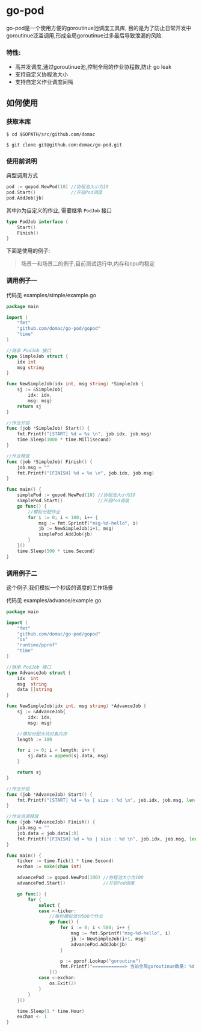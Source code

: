 go-pod
=========

go-pod是一个使用方便的goroutinue池调度工具库, 目的是为了防止日常开发中goroutinue泛滥调用,形成全局goroutinue过多最后导致泄漏的风险.

### 特性:

- 高并发调度,通过goroutinue池,控制全局的作业协程数,防止 go leak
- 支持自定义协程池大小
- 支持自定义作业调度间隔

## 如何使用

### 获取本库

```
$ cd $GOPATH/src/github.com/domac

$ git clone git@github.com:domac/go-pod.git
```

### 使用前说明

典型调用方式

```go
pod := gopod.NewPod(10) //协程池大小为10
pod.Start()             //开启Pod调度
pod.AddJob(jb)
```

其中jb为自定义的作业, 需要继承 `PodJob` 接口

```go
type PodJob interface {
	Start()
	Finish()
}
```

下面是使用的例子:

> 场景一和场景二的例子,目前测试运行中,内存和cpu均稳定

### 调用例子一

代码见 examples/simple/example.go


```go
package main

import (
	"fmt"
	"github.com/domac/go-pod/gopod"
	"time"
)

//继承 PodJob 接口
type SimpleJob struct {
	idx int
	msg string
}

func NewSimpleJob(idx int, msg string) *SimpleJob {
	sj := &SimpleJob{
		idx: idx,
		msg: msg}
	return sj
}

//作业开启
func (job *SimpleJob) Start() {
	fmt.Printf("[START] %d = %s \n", job.idx, job.msg)
	time.Sleep(1000 * time.Millisecond)
}

//作业释放
func (job *SimpleJob) Finish() {
	job.msg = ""
	fmt.Printf("[FINISH] %d = %s \n", job.idx, job.msg)
}

func main() {
	simplePod := gopod.NewPod(10) //协程池大小为10
	simplePod.Start()             //开启Pod调度
	go func() {
		//模拟分配作业
		for i := 0; i < 100; i++ {
			msg := fmt.Sprintf("msg-%d-hello", i)
			jb := NewSimpleJob(i+1, msg)
			simplePod.AddJob(jb)
		}
	}()
	time.Sleep(500 * time.Second)
}

```


### 调用例子二

这个例子,我们模拟一个秒级的调度的工作场景

代码见 examples/advance/example.go

```go
package main

import (
	"fmt"
	"github.com/domac/go-pod/gopod"
	"os"
	"runtime/pprof"
	"time"
)

//继承 PodJob 接口
type AdvanceJob struct {
	idx  int
	msg  string
	data []string
}

func NewSimpleJob(idx int, msg string) *AdvanceJob {
	sj := &AdvanceJob{
		idx: idx,
		msg: msg}

	//模拟分配大块对象内存
	length := 100

	for i := 0; i < length; i++ {
		sj.data = append(sj.data, msg)
	}

	return sj
}

//作业开启
func (job *AdvanceJob) Start() {
	fmt.Printf("[START] %d = %s | size : %d \n", job.idx, job.msg, len(job.data))
}

//作业资源释放
func (job *AdvanceJob) Finish() {
	job.msg = ""
	job.data = job.data[:0]
	fmt.Printf("[FINISH] %d = %s | size : %d \n", job.idx, job.msg, len(job.data))
}

func main() {
	ticker := time.Tick(1 * time.Second)
	exchan := make(chan int)

	advancePod := gopod.NewPod(100) //协程池大小为100
	advancePod.Start()              //开启Pod调度

	go func() {
		for {
			select {
			case <-ticker:
				//每秒模拟派分500个作业
				go func() {
					for i := 0; i < 500; i++ {
						msg := fmt.Sprintf("msg-%d-hello", i)
						jb := NewSimpleJob(i+1, msg)
						advancePod.AddJob(jb)
					}

					p := pprof.Lookup("goroutine")
					fmt.Printf("============> 当前全局goroutinue数量: %d \n", p.Count())
				}()
			case <-exchan:
				os.Exit(2)
			}
		}
	}()

	time.Sleep(1 * time.Hour)
	exchan <- 1
}

```
